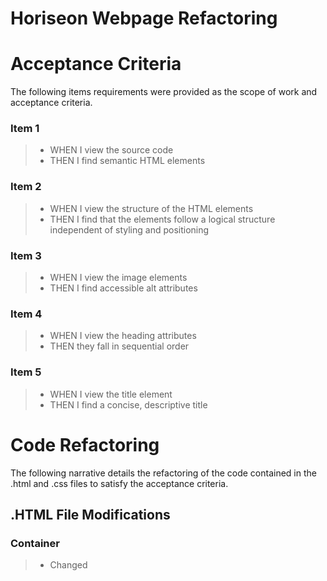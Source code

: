 # Horiseon Webpage Refactoring


# Acceptance Criteria
The following items requirements were provided as the scope of work and acceptance criteria.

### Item 1
> - WHEN I view the source code
> - THEN I find semantic HTML elements

### Item 2
> - WHEN I view the structure of the HTML elements
> - THEN I find that the elements follow a logical structure independent of styling and positioning

### Item 3
> - WHEN I view the image elements
> - THEN I find accessible alt attributes

### Item 4
> - WHEN I view the heading attributes
> - THEN they fall in sequential order

### Item 5
> - WHEN I view the title element
> - THEN I find a concise, descriptive title



# Code Refactoring 
The following narrative details the refactoring of the code contained in the .html and .css files to satisfy the acceptance criteria.  

## .HTML File Modifications

### <head> Container
> - Changed <title> from "website" to "Horiseon | Search Optimization, Online Reputation, and Social MediaHoriseon | Search Optimization, Online Reputation, and Social Media". 
>> - Limited character count to 60 in order to optimize browser tab visualization.
>> - Incorparated the company name and services to improve search engine ranking and site accessibility. Moreover, the <title> content is an element included in search results and utilized by accessibility resources, such as screen reader extensions.
> - Added "keywords" meta tag with relevant page key words for search engine optimization.
>> - Keywords included: "search optimization,reputation management,social media,online marketing,seo,orm,lead generation,brand awareness"
> - Added "description" meta tag to describe the page content for search engine optimization.
>> - Description included: "Services to optimize your business digital marketing on search engine and social media platforms."
>> - The content in the <description> meta tag is an element included in search results of some search engines and utilized by accessibility resources, such as screen reader extensions.


### Body Container - <body> 
The <body> element includes the following major elements / containers. Moreover, both the .css and .html files are organized and noted by the following major elements / containers. 
>> - <header> header container
>> - <section class="hero"> hero container
>> - <section class="services-sec"> services-sec container
>> - <aside class="benefits-sec"> benefits-sec container
>> - <footer> footer container

Click the following link to view a detailed layout of the elements/containers within the <body> element. ![Horiseon .html page layout](./assets/images/horiseon-html-design.png)


### Header Container - <header>
> - Changed the header container from a <div> to a <header> tag. Designating the container with the <header> element formalizes it as the top-most viewable section of the web page and includes the company's badge and site navigation links.
>> Original code
>>> <div class="header">
>> New Code
>>> <header>


### Hero Container - <section class="hero">
> - Changed the header container from a <div> to a <section> tag. Although both are block elements the <section> tag formalizes the hero container as an important section of the page. 
>> Original code
>>> <div class="hero"></div>
>> New Code
>>> <section class="hero"></section>
> - Changed from a <div> to a <nav> tag. Although both are block elements the <nav> tag appropriately categorizes the <ul>,<li>,and <a href> content as page navigation code.


### Services-Sec Container
> - Changed services-sec container from a <div> to a <section> tag. Although both are block elements the <section> tag formalizes the services-sec container as an important section of the page; and
> - Changed the name of the class name for the container from "content" to "services-sec". The class name is more specific to the content nested within its section of the page.
>> Original code
>>> <div class="content">
>> New Code
>>> <section class="services-sec">

> - Added id="search-engine-optimization" to the Search Engine Optimization <div>. This enabled the page's navigation link for "Search Engine Optimization" located in the <header>: and
> - Removed the three separate css classes and replaced them with a single class named "services". All three classes had the same styling parameters in the css file.
![class codes changes and add id](./assets/images/id-class1.png)

> - Added alt tags to images, which were missing.
![alt tags added to images](./assets/images/image-alt1.png)


### Services-Sec Container
> - Changed benefits-sec container from a <div> to the <aside> tag. Although both are block elements the <aside> tag is more appropriate since its defining the benefits of the services in the Services-Sec Container; and
> - Changed the name of the class name for the container from "benefits" to "benefits-sec". The class name is more specific to the content nested within its section of the page.
>> Original Code
>>> <div class="benefits">
>> New Code
>>> <aside class="benefits-sec">

> - Corrected <img> tag closing; and
> - Added alt tags to images, which were missing
![alt tags added to images and tag closing](./assets/images/image-alt2.png)

> - Removed the three separate css classes and replaced them with a single class named "services". All three classes had the same styling parameters in the css file.
>> Original Code
>>> <div class="benefit-lead">
>>> <div class="benefit-brand">
>>> <div class="benefit-cost">
>> New Code
>>> <div class="benefits">


### Footer Container
> - Changed footer from a <div> to the <footer> tag. Although both are block elements the <footer> tag is more appropriate since it is at the bottom of the page and contain copyright information. By using the <footer> element a separate class name is not necessary.
>> Original Code
>>> <div class="footer">
>> New Code
>>> <footer>



## CSS File Modifications
As previously noted, both the .css and .html files are organized and noted by the following major elements / containers. 
>> - <header> header container
>> - <section class="hero"> hero container
>> - <section class="services-sec"> services-sec container
>> - <aside class="benefits-sec"> benefits-sec container
>> - <footer> footer container

Other CSS file modifications include
> - Added :root class to CSS to provide definitions for frequently used color and font-family styles
>> New Code
>>> :root {
>>>> --color-one: #d9dcd6;
>>>> --color-two: #ffffff;
>>>> --color-three: #0072bb;
>>>> --font-family-one: "Trebuchet MS", "Lucida Sans Unicode", "Lucida Grande", "Lucida Sans", Arial, Sans-Serif;
>>>> --font-family-two: "Gill Sans", "Gill Sans MT", "Calibri", "Trebuchet MS", Sans-Serif;
>>> } 
> - Used var() to replace individual definitions for colors and font-family throughout the style sheet. The var() deployed referenced the variables defined in the newly added :root style.
>> Original Code
>>> background-color: #d9dcd6;
>>> background-color: #0072bb;
>>> color: #ffffff;
>>> font-family: "Trebuchet MS", "Lucida Sans Unicode", "Lucida Grande", "Lucida Sans", Arial, Sans-Serif;
>>> font-family: "Gill Sans", "Gill Sans MT", "Calibri", "Trebuchet MS", Sans-Serif;
>> New Code
>>> background-color: var(--color-one);
>>> background-color: var(--color-three);
>>> color: var(--color-two);
>>> font-family: var(--font-family-one);
>>> font-family: var(--font-family-two);
> - Replaced three classes ("search-engine-optimization","online-reputation-management","online-reputation-management") with a single class named "services". The three classes that were replaced contained the same styling parameters, which were retained in the new class.
> - Replaced three classes ("benefit-lead","benefit-brand","benefit-cost") with a single class named "benefits". The three classes that were replaced contained the same styling parameters, which were retained in the new class.
> - Renamed class from ".header " to "header "
> - Renamed class from ".header h1" to "header h1"
> - Renamed class from ".header div" to "header nav"
> - Renamed class from ".header div ul" to "header nav ul"
> - Renamed class from ".header div ul li" to "header nav ul li"
> - Renamed class from ".footer" to "footer"
> - Renamed class from ".footer h2" to "footer h2"